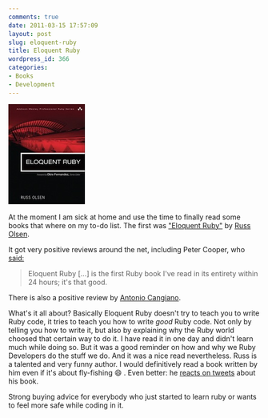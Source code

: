 ```yaml
---
comments: true
date: 2011-03-15 17:57:09
layout: post
slug: eloquent-ruby
title: Eloquent Ruby
wordpress_id: 366
categories:
- Books
- Development
---
```


[![](/images/2011-03-15-eloquent-ruby/www.amazon.jpeg)](http://www.amazon.de/gp/product/0321584104/ref=as_li_ss_tl?ie=UTF8&tag=wannawork-21&linkCode=as2&camp=1638&creative=19454&creativeASIN=0321584104)

At the moment I am sick at home and use the time to finally read some books
that where on my to-do list. The first was ["Eloquent Ruby"](http://www.amazon.de/gp/product/0321584104/ref=as_li_ss_tl?ie=UTF8&tag=wannawork-21&linkCode=as2&camp=1638&creative=19454&creativeASIN=0321584104)
by [Russ Olsen](http://eloquentruby.com/).

It got very positive reviews around the net, including Peter Cooper, who
[said:](http://www.rubyinside.com/a-review-of-eloquent-ruby-by-russ-olsen-it-rocks-4432.html)

> Eloquent Ruby [...] is the first Ruby book I've read in its entirety within
> 24 hours; it's that good.

There is also a positive review by [Antonio Cangiano](http://programmingzen.com/2011/03/07/eloquent-ruby-review/).

What's it all about? Basically Eloquent Ruby doesn't try to teach you to write
Ruby code, it tries to teach you how to write _good_ Ruby code. Not only by
telling you how to write it, but also by explaining why the Ruby world choosed
that certain way to do it. I have read it in one day and didn't learn much
while doing so. But it was a good reminder on how and why we Ruby Developers do
the stuff we do. And it was a nice read nevertheless. Russ is a  talented and
very funny author. I would definitively read a book written by him even if it's
about fly-fishing :smile: . Even better: he [reacts on tweets](https://twitter.com/#!/russolsen/status/47727509785149441)
about his book.

Strong buying advice for everybody who just started to learn ruby or wants to
feel more safe while coding in it.
